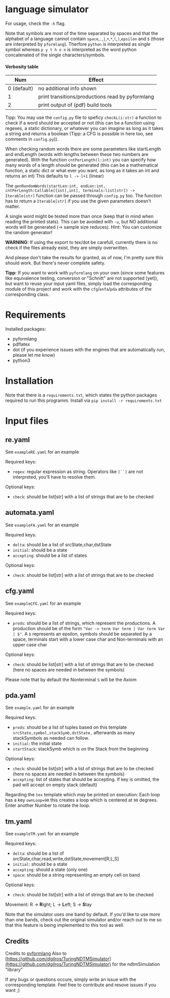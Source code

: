 language simulator
=================
For usage, check the `-h` flag.

Note that symbols are most of the time separated by spaces and that the alphabet
of a language cannot contain `space`,`.`,`|`,`+`,`*`,`(`,`)`,`epsilon` and `$`
(those are interpreted by `pformlang`). Therfore `python` is interpreted as
single symbol whereas `p y t h o n` is interpreted as the word python
concatenated of the single characters/symbols.

#### Verbosity table
|Num|Effect|
--- | ---
| 0 (default) | no additional info shown |
| 1 | print transitions/productions read by pyformlang |
| 2 | print output of (pdf) build tools |

Tipp: You may use the `config.py` file to speficy `checkL(i:str)` a function to check if a word
should be accepted or not (this can be a function using regexes, a static
dictionary, or whatever you can imagine as long as it takes a string and returns
a boolean (Tipp: a CFG is possible in here too, see comments in `config.py`)).

When checking random words there are some parameters like startLength and
endLength (words with lengths between these two numbers are generated). With the
function `cntPerLength(l:int)` you can specify how many words of a length should
be generated (this can be a mathematical function, a static dict or what ever
you want, as long as it takes an int and returns an int)
This defaults to `l -> l+1` (linear)

The ``genRandomWords(startLen:int, endLen:int, cntPerLength:Callable[[int],int], terminals:list[str]) -> Iterable[str]``
function can be passed through `config.py` too. The function has to return a
`Iterable[str]` if you use the given parameters doesn't matter.

A single word might be tested more than once (keep that in mind when reading the
printed stats). This can be avoided with `-u`, but NO additional words will be
generated (-> sample size reduces). Hint: You can customize the random generator!

**WARNING:** If using the export to tex/dot be carefull, currently there is no
check if the files already exist, they are simply overwritten.

And please don't take the results for granted, as of now, I'm pretty sure this
should work. But there's never complete safety.

**Tipp:** If you want to work with `pyformlang` on your own (since some features
like equivalence testing, conversion or "Schnitt" are not supported (yet)), but
want to reuse your input yaml files, simply load the corresponding module of
this project and work with the `cfg`/`enfa`/`pda` attributes of the
corresponding class.

Requirements
============
Installed packages:
- pyformlang
- pdflatex
- dot (if you experience issues with the engines that are automatically run,
  please let me know)
- python3

Installation
============
Note that there is a `requirements.txt`, which states the python packages
required to run this programm. Install via `pip install -r requirements.txt`


Input files
===========

re.yaml
--------
See `exampleRE.yaml` for an example

Required keys:
- `regex`: regular expression as string. Operators like `[``]` are not
  interpreted, you'll have to resolve them.

Optional keys:
- `check`: should be list[str] with a list of strings that are to be checked

automata.yaml
-----------
See `exampleFA.yaml` for an example

Required keys:
- `delta`: should be a list of srcState,char,dstState
- `initial`: should be a state
- `accepting`: should be a list of states

Optional keys:
- `check`: should be list[str] with a list of strings that are to be checked


cfg.yaml
--------
See `exampleCFG.yaml` for an example

Required keys:
- `prods`: should be a list of strings, which represent the productions. A
  production should be of the form `"Var -> term Var term | Var term Var | $"`. A
  `$` represents an epsilon, symbols should be separated by a space, terminals
  start with a lower case char and Non-terminals with an upper case char

Optional keys:
- `check`: should be list[str] with a list of strings that are to be checked
  (here no spaces are needed in between the symbols)

Please note that by default the Nonterminal `S` will be the Axiom

pda.yaml
---------
See `example.yaml` for an example

Required keys:
- `prods`: should be a list of tuples based on this template
  `srcState,symbol,stackSymb,dstState,` afterwards as many stackSymbols
  as needed can follow.
- `initial`: the initial state
- `startStack`: stackSymb which is on the Stack from the beginning

Optional keys:
- `check`: should be list[str] with a list of strings that are to be checked
  (here no spaces are needed in between the symbols)
- `accepting`: list of states that should be accepting. If key is omitted, the
  pad will accept on empty stack (default)

Regarding the `tex` template which may be printed on execution: Each loop has a
key `ownLoop=90` this creates a loop which is centered at `90` degrees. Enter
another Number to rotate the loop.

tm.yaml
-------
See `exampleTM.yaml` for an example

Required keys:
- `delta`: should be a list of srcState,char,read,write,dstState,movement[R,L,S]
- `initial`: should be a state
- `accepting`: should a state (only one)
- `space`: should be a string representing an empty cell on band

Optional keys:
- `check`: should be list[str] with a list of strings that are to be checked

Movement: R -> **R**ight; L -> **L**eft; S -> **S**tay

Note that the simulator uses one band by default. If you'd like to use more than
one bands, check out the original simulator and/or reach out to me so that this
feature is being implemented to this tool as well.

Credits
-------
Credits to [pyformlang](https://github.com/Aunsiels/pyformlang)
Also to [https://github.com/dgilros/TuringNDTMSimulator](https://github.com/dgilros/TuringNDTMSimulator) for the ndtmSimulation "library"


If any bugs or questions occure, simply write an issue with the corresponding
template.
Feel free to contribute and resove issues if you want ;)

